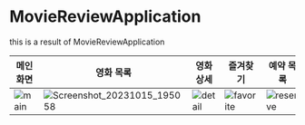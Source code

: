 # MovieReviewApplication
this is a result of  MovieReviewApplication

| 메인화면 | 영화 목록 | 영화 상세 | 즐겨찾기 | 예약 목록 |
| ------ | ------- | ------- | ------- | ------- |
| ![main](https://github.com/asd311sw/MovieReviewApplication/assets/59782980/2607593f-0457-486d-b8fe-099ab83dcfda) | ![Screenshot_20231015_195058](https://github.com/asd311sw/MovieReviewApplication/assets/59782980/f44e0d3a-d99b-4f89-b5bf-ea0a5530a790) | ![detail](https://github.com/asd311sw/MovieReviewApplication/assets/59782980/b742e12b-a73b-4e91-b0b2-270eca7b2218) | ![favorite](https://github.com/asd311sw/MovieReviewApplication/assets/59782980/bbbc5969-4605-4248-889a-68c4854fb2b7) | ![reserve](https://github.com/asd311sw/MovieReviewApplication/assets/59782980/1f73c088-5d70-47eb-b8d6-b5351b649505) |




